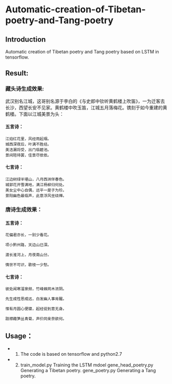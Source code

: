 # Automatic-creation-of-Tibetan-poetry-and-Tang-poetry
## Introduction

Automatic creation of Tibetan poetry and Tang poetry based on LSTM in tensorflow.

## Result:

### 藏头诗生成效果:

武汉别名江城，这哥别名源于李白的《与史郎中钦听黄鹤楼上吹笛》，一为迁客去长沙，西望长安不见家。黄鹤楼中吹玉笛，江城五月落梅花。镌刻于如今重建的黄鹤楼。下面以江城美景为头：

#### 五言诗：
    江焰红花里，风经雨起烟。
    城西深夜后，叶满不胜经。
    美洁漏将受，出门临碧池。
    景间陪待罢，佳景尽依依。
#### 七言诗：
    江边树绿半堪山，八月西洲伴春色。
    城郭花开雪满地，满江杨柳归何处。
    美女尘中心自偶，远平一是子为珍。
    景阳幽色最临声，此意浮风坐绕禅。
### 唐诗生成效果：

#### 五言诗：

    花偏君亦长，一别少看花。

    项小黔州路，天边山已深。

    渡长淮河上，月夜南山分。

    情世不可识，歌枝一少愁。

#### 七言诗：

    彼处闻寒溜泉频，竹峰蛛网木浓阴。

    先生成性思成远，白发幽人事肯醒。

    惟有月圆心便寝，起经徒到意无身。

    跂襟藉笋丛青菊，声价同亲奈欲何。

## Usage：

* 1. The code is based on tensorflow and python2.7

* 2. train_model.py Training  the LSTM mdoel
    gene_head_poetry.py Generating a Tibetan poetry.
    gene_poetry.py Generating a Tang poetry.

